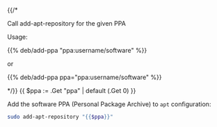 {{/*

Call add-apt-repository for the given PPA

Usage:

{{% deb/add-ppa "ppa:username/software" %}}

or

{{% deb/add-ppa ppa="ppa:username/software" %}}

*/}}
{{ $ppa := .Get "ppa" | default (.Get 0) }}

Add the software PPA (Personal Package Archive) to `apt` configuration:

```bash
sudo add-apt-repository "{{$ppa}}"
```

